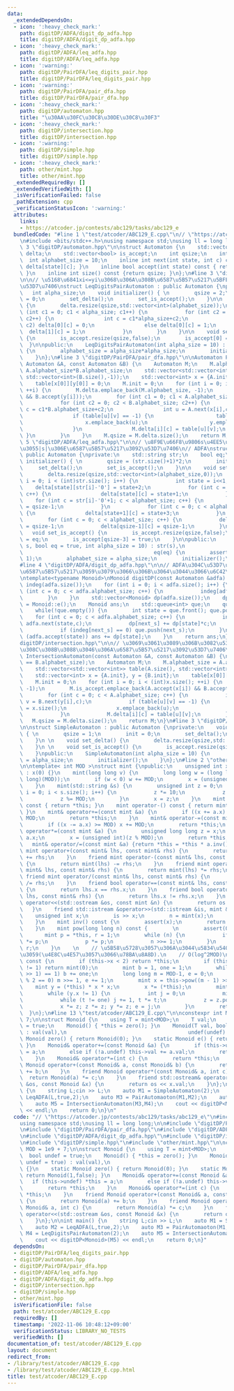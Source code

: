 ```yaml
---
data:
  _extendedDependsOn:
  - icon: ':heavy_check_mark:'
    path: digitDP/ADFA/digit_dp_adfa.hpp
    title: digitDP/ADFA/digit_dp_adfa.hpp
  - icon: ':heavy_check_mark:'
    path: digitDP/ADFA/leq_adfa.hpp
    title: digitDP/ADFA/leq_adfa.hpp
  - icon: ':warning:'
    path: digitDP/PairDFA/leq_digits_pair.hpp
    title: digitDP/PairDFA/leq_digits_pair.hpp
  - icon: ':warning:'
    path: digitDP/PairDFA/pair_dfa.hpp
    title: digitDP/PairDFA/pair_dfa.hpp
  - icon: ':heavy_check_mark:'
    path: digitDP/automaton.hpp
    title: "\u30AA\u30FC\u30C8\u30DE\u30C8\u30F3"
  - icon: ':heavy_check_mark:'
    path: digitDP/intersection.hpp
    title: digitDP/intersection.hpp
  - icon: ':warning:'
    path: digitDP/simple.hpp
    title: digitDP/simple.hpp
  - icon: ':heavy_check_mark:'
    path: other/mint.hpp
    title: other/mint.hpp
  _extendedRequiredBy: []
  _extendedVerifiedWith: []
  _isVerificationFailed: false
  _pathExtension: cpp
  _verificationStatusIcon: ':warning:'
  attributes:
    links:
    - https://atcoder.jp/contests/abc129/tasks/abc129_e
  bundledCode: "#line 1 \"test/atcoder/ABC129_E.cpp\"\n// \"https://atcoder.jp/contests/abc129/tasks/abc129_e\"\
    \n#include <bits/stdc++.h>\nusing namespace std;\nusing ll = long long;\n\n#line\
    \ 3 \"digitDP/automaton.hpp\"\n\nstruct Automaton {\n    std::vector<std::vector<int>>\
    \ delta;\n    std::vector<bool> is_accept;\n    int qsize;\n    int init;\n  \
    \  int alphabet_size = 10;\n    inline int next(int state, int c) const { return\
    \ delta[state][c]; }\n    inline bool accept(int state) const { return is_accept[state];\
    \ }\n    inline int size() const {return qsize; }\n};\n#line 3 \"digitDP/PairDFA/leq_digits_pair.hpp\"\
    \n\n// \u5168\u6841xi<=yi\u3068\u306A\u308B\u6587\u5B57\u5217\u5BFE(x,y)\u3092\
    \u53D7\u7406\nstruct LeqDigitsPairAutomaton : public Automaton {\nprivate:\n \
    \   int alpha_size;\n    void initializer() { \n        qsize = 2;\n        init\
    \ = 0;\n        set_delta();\n        set_is_accept();\n    }\n\n    void set_delta()\
    \ {\n        delta.resize(qsize,std::vector<int>(alphabet_size));\n        for\
    \ (int c1 = 0; c1 < alpha_size; c1++) {\n            for (int c2 = 0; c2 < alpha_size;\
    \ c2++) {\n                int c = c1*alpha_size+c2;\n                if (c1 <=\
    \ c2) delta[0][c] = 0;\n                else delta[0][c] = 1;\n              \
    \  delta[1][c] = 1;\n            }\n        }\n    }\n\n    void set_is_accept()\
    \ {\n        is_accept.resize(qsize,false);\n        is_accept[0] = true;\n  \
    \  }\n\npublic:\n    LeqDigitsPairAutomaton(int alpha_size = 10) : alpha_size(alpha_size)\
    \ {\n        alphabet_size = alpha_size*alpha_size;\n        initializer();\n\
    \    }\n};\n#line 3 \"digitDP/PairDFA/pair_dfa.hpp\"\n\nAutomaton PairAutomaoton(const\
    \ Automaton &A, const Automaton &B) {\n    Automaton M;\n    M.alphabet_size =\
    \ A.alphabet_size*B.alphabet_size;\n    std::vector<std::vector<int>> table(A.size(),\
    \ std::vector<int>(B.size(),-1));\n    std::vector<int> x = {A.init}, y = {B.init};\n\
    \    table[x[0]][y[0]] = 0;\n    M.init = 0;\n    for (int i = 0; i < x.size();\
    \ ++i) {\n        M.delta.emplace_back(M.alphabet_size, -1);\n        M.is_accept.emplace_back(A.accept(x[i])\
    \ && B.accept(y[i]));\n        for (int c1 = 0; c1 < A.alphabet_size; c1++) {\n\
    \            for (int c2 = 0; c2 < B.alphabet_size; c2++) {\n                int\
    \ c = c1*B.alphabet_size+c2;\n                int u = A.next(x[i],c1), v = B.next(y[i],c2);\n\
    \                if (table[u][v] == -1) {\n                    table[u][v] = x.size();\n\
    \                    x.emplace_back(u);\n                    y.emplace_back(v);\n\
    \                }\n                M.delta[i][c] = table[u][v];\n           \
    \ }\n        }\n    }\n    M.qsize = M.delta.size();\n    return M;\n}\n#line\
    \ 5 \"digitDP/ADFA/leq_adfa.hpp\"\n\n// \u8F9E\u66F8\u9806s\u4EE5\u4E0B\u306E\u9577\
    \u3055|s|\u306E\u6587\u5B57\u5217\u3092\u53D7\u7406\n// ADFA\nstruct LeqADFA :\
    \ public Automaton {\nprivate:\n    std::string str;\n    bool eq;\n\n    void\
    \ initializer() { \n        qsize = (str.size()+1)*2;\n        init = 0;\n   \
    \     set_delta();\n        set_is_accept();\n    }\n\n    void set_delta() {\n\
    \        delta.resize(qsize,std::vector<int>(alphabet_size,0));\n        for (int\
    \ i = 0; i < (int)str.size(); i++) {\n            int state = i<<1;\n        \
    \    delta[state][str[i]-'0'] = state+2;\n            for (int c = 0; c < str[i]-'0';\
    \ c++) {\n                delta[state][c] = state+1;\n            }\n        \
    \    for (int c = str[i]-'0'+1; c < alphabet_size; c++) {\n                delta[state][c]\
    \ = qsize-1;\n            }\n            for (int c = 0; c < alphabet_size; c++)\
    \ {\n                delta[state+1][c] = state+3;\n            }\n        }\n\
    \        for (int c = 0; c < alphabet_size; c++) {\n            delta[qsize-2][c]\
    \ = qsize-1;\n            delta[qsize-1][c] = qsize-1;\n        }\n    }\n\n \
    \   void set_is_accept() {\n        is_accept.resize(qsize,false);\n        is_accept[qsize-2]\
    \ = eq;\n        is_accept[qsize-3] = true;\n    }\n\npublic:\n    LeqADFA(std::string\
    \ s, bool eq = true, int alpha_size = 10) : str(s),\n                        \
    \                                          eq(eq) {\n        assert(s.size() >=\
    \ 1);\n        alphabet_size = alpha_size;\n        initializer();\n    }\n};\n\
    #line 4 \"digitDP/ADFA/digit_dp_adfa.hpp\"\n\n// ADFA\u304C\u53D7\u7406\u3059\u308B\
    \u6587\u5B57\u5217\u3059\u3079\u3066\u306B\u3064\u3044\u3066\u6C42\u3081\u308B\
    \ntemplate<typename Monoid>\nMonoid digitDP(const Automaton &adfa) {\n    std::vector<int>\
    \ indeg(adfa.size());\n    for (int i = 0; i < adfa.size(); i++) {\n        for\
    \ (int c = 0; c < adfa.alphabet_size; c++) {\n            indeg[adfa.next(i,c)]++;\n\
    \        }\n    }\n    std::vector<Monoid> dp(adfa.size());\n    dp[adfa.init]\
    \ = Monoid::e();\n    Monoid ans;\n    std::queue<int> que;\n    que.push(adfa.init);\n\
    \    while(!que.empty()) {\n        int state = que.front(); que.pop();\n    \
    \    for (int c = 0; c < adfa.alphabet_size; c++) {\n            int next_s =\
    \ adfa.next(state,c);\n            dp[next_s] += dp[state]*c;\n            indeg[next_s]--;\n\
    \            if (indeg[next_s] == 0) que.push(next_s);\n        }\n        if\
    \ (adfa.accept(state)) ans += dp[state];\n    }\n    return ans;\n}\n#line 3 \"\
    digitDP/intersection.hpp\"\n\n// \u3069\u3061\u3089\u306B\u3082\u53D7\u7406\u3055\
    \u308C\u308B\u3088\u3046\u306A\u6587\u5B57\u5217\u3092\u53D7\u7406\nAutomaton\
    \ IntersectionAutomaton(const Automaton &A, const Automaton &B) {\n    assert(A.alphabet_size\
    \ == B.alphabet_size);\n    Automaton M;\n    M.alphabet_size = A.alphabet_size;\n\
    \    std::vector<std::vector<int>> table(A.size(), std::vector<int>(B.size(),-1));\n\
    \    std::vector<int> x = {A.init}, y = {B.init};\n    table[x[0]][y[0]] = 0;\n\
    \    M.init = 0;\n    for (int i = 0; i < (int)x.size(); ++i) {\n        M.delta.emplace_back(M.alphabet_size,\
    \ -1);\n        M.is_accept.emplace_back(A.accept(x[i]) && B.accept(y[i]));\n\
    \        for (int c = 0; c < A.alphabet_size; c++) {\n            int u = A.next(x[i],c),\
    \ v = B.next(y[i],c);\n            if (table[u][v] == -1) {\n                table[u][v]\
    \ = x.size();\n                x.emplace_back(u);\n                y.emplace_back(v);\n\
    \            }\n            M.delta[i][c] = table[u][v];\n        }\n    }\n \
    \   M.qsize = M.delta.size();\n    return M;\n}\n#line 3 \"digitDP/simple.hpp\"\
    \n\nstruct SimpleAutomaton : public Automaton {\nprivate:\n    void initializer()\
    \ { \n        qsize = 1;\n        init = 0;\n        set_delta();\n        set_is_accept();\n\
    \    }\n \n    void set_delta() {\n        delta.resize(qsize,std::vector<int>(alphabet_size,0));\n\
    \    }\n \n    void set_is_accept() {\n        is_accept.resize(qsize,true);\n\
    \    }\npublic:\n    SimpleAutomaton(int alpha_size = 10) {\n        alphabet_size\
    \ = alpha_size;\n        initializer();\n    }\n};\n#line 2 \"other/mint.hpp\"\
    \n\ntemplate< int MOD >\nstruct mint {\npublic:\n    unsigned int x;\n    mint()\
    \ : x(0) {}\n    mint(long long v) {\n        long long w = (long long)(v % (long\
    \ long)(MOD));\n        if (w < 0) w += MOD;\n        x = (unsigned int)(w);\n\
    \    }\n    mint(std::string &s) {\n        unsigned int z = 0;\n        for (int\
    \ i = 0; i < s.size(); i++) {\n            z *= 10;\n            z += s[i] - '0';\n\
    \            z %= MOD;\n        }\n        x = z;\n    }\n    mint operator+()\
    \ const { return *this; }\n    mint operator-() const { return mint() - *this;\
    \ }\n    mint& operator+=(const mint &a) {\n        if ((x += a.x) >= MOD) x -=\
    \ MOD;\n        return *this;\n    }\n    mint& operator-=(const mint &a) {\n\
    \        if ((x -= a.x) >= MOD) x += MOD;\n        return *this;\n    }\n    mint&\
    \ operator*=(const mint &a) {\n        unsigned long long z = x;\n        z *=\
    \ a.x;\n        x = (unsigned int)(z % MOD);\n        return *this;\n    }\n \
    \   mint& operator/=(const mint &a) {return *this = *this * a.inv(); }\n    friend\
    \ mint operator+(const mint& lhs, const mint& rhs) {\n        return mint(lhs)\
    \ += rhs;\n    }\n    friend mint operator-(const mint& lhs, const mint& rhs)\
    \ {\n        return mint(lhs) -= rhs;\n    }\n    friend mint operator*(const\
    \ mint& lhs, const mint& rhs) {\n        return mint(lhs) *= rhs;\n    }\n   \
    \ friend mint operator/(const mint& lhs, const mint& rhs) {\n        return mint(lhs)\
    \ /= rhs;\n    }\n    friend bool operator==(const mint& lhs, const mint& rhs)\
    \ {\n        return lhs.x == rhs.x;\n    }\n    friend bool operator!=(const mint&\
    \ lhs, const mint& rhs) {\n        return lhs.x != rhs.x;\n    }\n    friend std::ostream&\
    \ operator<<(std::ostream &os, const mint &n) {\n        return os << n.x;\n \
    \   }\n    friend std::istream &operator>>(std::istream &is, mint &n) {\n    \
    \    unsigned int x;\n        is >> x;\n        n = mint(x);\n        return is;\n\
    \    }\n    mint inv() const {\n        assert(x);\n        return pow(MOD-2);\n\
    \    }\n    mint pow(long long n) const {        \n        assert(0 <= n);\n \
    \       mint p = *this, r = 1;\n        while (n) {\n            if (n & 1) r\
    \ *= p;\n            p *= p;\n            n >>= 1;\n        }\n        return\
    \ r;\n    }\n    \n    // \u5B58\u5728\u3057\u306A\u3044\u5834\u54080\u3092\u8FD4\
    \u3059(\u4E8C\u4E57\u3057\u3066\u78BA\u8A8D).\n    // O(log^2MOD)\n    mint sqrt()\
    \ const {\n        if (this->x < 2) return *this;\n        if (this->pow((MOD-1)>>1).x\
    \ != 1) return mint(0);\n        mint b = 1, one = 1;\n        while (b.pow((MOD-1)\
    \ >> 1) == 1) b += one;\n        long long m = MOD-1, e = 0;\n        while (m\
    \ % 2 == 0) m >>= 1, e += 1;\n        mint x = this->pow((m - 1) >> 1);\n    \
    \    mint y = (*this) * x * x;\n        x *= (*this);\n        mint z = b.pow(m);\n\
    \        while (y.x != 1) {\n            int j = 0;\n            mint t = y;\n\
    \            while (t != one) j += 1, t *= t;\n            z = z.pow(1LL << (e-j-1));\n\
    \            x *= z; z *= z; y *= z; e = j;\n        }\n        return x;\n  \
    \  }\n};\n#line 13 \"test/atcoder/ABC129_E.cpp\"\n\nconstexpr int MOD = 1e9 +\
    \ 7;\n\nstruct Monoid {\n    using T = mint<MOD>;\n    T val;\n    bool undef\
    \ = true;\n    Monoid() { *this = zero(); }\n    Monoid(T val, bool undef = true)\
    \ : val(val),\n                                       undef(undef) {}\n    static\
    \ Monoid zero() { return Monoid(0); }\n    static Monoid e() { return Monoid(1,false);\
    \ }\n    Monoid& operator+=(const Monoid &a) {\n        if (this->undef) *this\
    \ = a;\n        else if (!a.undef) this->val += a.val;\n        return *this;\n\
    \    }\n    Monoid& operator*=(int c) {\n        return *this;\n    }\n    friend\
    \ Monoid operator+(const Monoid& a, const Monoid& b) {\n        return Monoid(a)\
    \ += b;\n    }\n    friend Monoid operator*(const Monoid& a, int c) {\n      \
    \  return Monoid(a) *= c;\n    }\n    friend std::ostream& operator<<(std::ostream\
    \ &os, const Monoid &x) {\n        return os << x.val;\n    }\n};\n\nint main()\
    \ {\n    string L;cin >> L;\n    auto M1 = SimpleAutomaton(2);\n    auto M2 =\
    \ LeqADFA(L,true,2);\n    auto M3 = PairAutomaoton(M1,M2);\n    auto M4 = LeqDigitsPairAutomaton(2);\n\
    \    auto M5 = IntersectionAutomaton(M3,M4);\n    cout << digitDP<Monoid>(M5)\
    \ << endl;\n    return 0;\n}\n"
  code: "// \"https://atcoder.jp/contests/abc129/tasks/abc129_e\"\n#include <bits/stdc++.h>\n\
    using namespace std;\nusing ll = long long;\n\n#include \"digitDP/PairDFA/leq_digits_pair.hpp\"\
    \n#include \"digitDP/PairDFA/pair_dfa.hpp\"\n#include \"digitDP/ADFA/leq_adfa.hpp\"\
    \n#include \"digitDP/ADFA/digit_dp_adfa.hpp\"\n#include \"digitDP/intersection.hpp\"\
    \n#include \"digitDP/simple.hpp\"\n#include \"other/mint.hpp\"\n\nconstexpr int\
    \ MOD = 1e9 + 7;\n\nstruct Monoid {\n    using T = mint<MOD>;\n    T val;\n  \
    \  bool undef = true;\n    Monoid() { *this = zero(); }\n    Monoid(T val, bool\
    \ undef = true) : val(val),\n                                       undef(undef)\
    \ {}\n    static Monoid zero() { return Monoid(0); }\n    static Monoid e() {\
    \ return Monoid(1,false); }\n    Monoid& operator+=(const Monoid &a) {\n     \
    \   if (this->undef) *this = a;\n        else if (!a.undef) this->val += a.val;\n\
    \        return *this;\n    }\n    Monoid& operator*=(int c) {\n        return\
    \ *this;\n    }\n    friend Monoid operator+(const Monoid& a, const Monoid& b)\
    \ {\n        return Monoid(a) += b;\n    }\n    friend Monoid operator*(const\
    \ Monoid& a, int c) {\n        return Monoid(a) *= c;\n    }\n    friend std::ostream&\
    \ operator<<(std::ostream &os, const Monoid &x) {\n        return os << x.val;\n\
    \    }\n};\n\nint main() {\n    string L;cin >> L;\n    auto M1 = SimpleAutomaton(2);\n\
    \    auto M2 = LeqADFA(L,true,2);\n    auto M3 = PairAutomaoton(M1,M2);\n    auto\
    \ M4 = LeqDigitsPairAutomaton(2);\n    auto M5 = IntersectionAutomaton(M3,M4);\n\
    \    cout << digitDP<Monoid>(M5) << endl;\n    return 0;\n}"
  dependsOn:
  - digitDP/PairDFA/leq_digits_pair.hpp
  - digitDP/automaton.hpp
  - digitDP/PairDFA/pair_dfa.hpp
  - digitDP/ADFA/leq_adfa.hpp
  - digitDP/ADFA/digit_dp_adfa.hpp
  - digitDP/intersection.hpp
  - digitDP/simple.hpp
  - other/mint.hpp
  isVerificationFile: false
  path: test/atcoder/ABC129_E.cpp
  requiredBy: []
  timestamp: '2022-11-06 10:48:12+09:00'
  verificationStatus: LIBRARY_NO_TESTS
  verifiedWith: []
documentation_of: test/atcoder/ABC129_E.cpp
layout: document
redirect_from:
- /library/test/atcoder/ABC129_E.cpp
- /library/test/atcoder/ABC129_E.cpp.html
title: test/atcoder/ABC129_E.cpp
---
```

